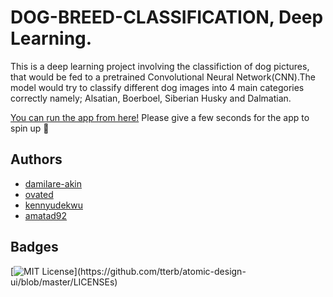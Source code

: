 
#   DOG-BREED-CLASSIFICATION, Deep Learning.

This is a deep learning project involving the classifiction of dog pictures, that would be fed to a pretrained Convolutional Neural Network(CNN).The model would try to classify different dog images into 4 main categories correctly namely; Alsatian, Boerboel, Siberian Husky and Dalmatian. 

[You can run the app from here!](https://mydogbreed.herokuapp.com/)
Please give a few seconds for the app to spin up 🙏

## Authors

- [damilare-akin](http://github.com/damilare-akin)
- [ovated](http://github.com/ovated)
- [kennyudekwu](http://github.com/kennyudekwu)
- [amatad92](http://github.com/amatad92)
  
## Badges

[![MIT License](https://img.shields.io/apm/l/atomic-design-ui.svg?)](https://github.com/tterb/atomic-design-ui/blob/master/LICENSEs)

  
